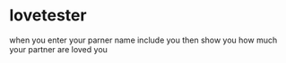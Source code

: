 # lovetester
when you enter your parner name include you then show you how much your partner are loved you
